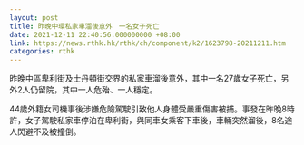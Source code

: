 ```yaml
---
layout: post
title: 昨晚中環私家車溜後意外　一名女子死亡
date: 2021-12-11 22:40:56.000000000 +08:00
link: https://news.rthk.hk/rthk/ch/component/k2/1623798-20211211.htm
categories: rthk
---
```


昨晚中區卑利街及士丹頓街交界的私家車溜後意外，其中一名27歲女子死亡，另外2人仍留院，其中一人危殆、一人穩定。

44歲外籍女司機事後涉嫌危險駕駛引致他人身體受嚴重傷害被捕。事發在昨晚8時許，女子駕駛私家車停泊在卑利街，與同車女乘客下車後，車輛突然溜後，8名途人閃避不及被撞倒。
